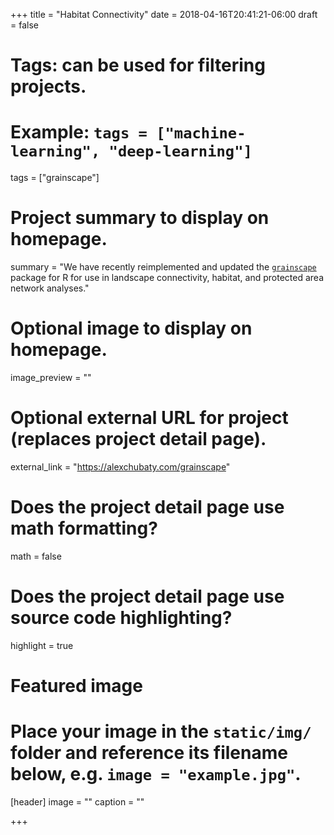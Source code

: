 +++
title = "Habitat Connectivity"
date = 2018-04-16T20:41:21-06:00
draft = false

# Tags: can be used for filtering projects.
# Example: `tags = ["machine-learning", "deep-learning"]`
tags = ["grainscape"]

# Project summary to display on homepage.
summary = "We have recently reimplemented and updated the [`grainscape`](https://alexchubaty.com/grainscape) package for R for use in landscape connectivity, habitat, and protected area network analyses."

# Optional image to display on homepage.
image_preview = ""

# Optional external URL for project (replaces project detail page).
external_link = "https://alexchubaty.com/grainscape"

# Does the project detail page use math formatting?
math = false

# Does the project detail page use source code highlighting?
highlight = true

# Featured image
# Place your image in the `static/img/` folder and reference its filename below, e.g. `image = "example.jpg"`.
[header]
image = ""
caption = ""

+++

